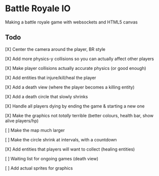 # Battle Royale IO

Making a battle royale game with websockets and HTML5 canvas

## Todo

[X] Center the camera around the player, BR style

[X] Add more physics-y collisions so you can actually affect other players

[X] Make player collisions actually accurate physics (or good enough)

[X] Add entities that injure/kill/heal the player

[X] Add a death view (where the player becomes a killing entity)

[X] Add a death circle that slowly shrinks

[X] Handle all players dying by ending the game & starting a new one

[X] Make the graphics not _totally_ terrible (better colours, health bar, show alive players/hp)

[ ] Make the map much larger

[ ] Make the circle shrink at intervals, with a countdown

[X] Add entities that players will want to collect (healing entities)

[ ] Waiting list for ongoing games (death view)

[ ] Add actual sprites for graphics
